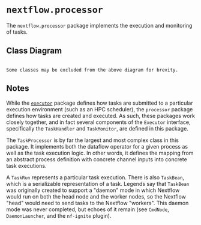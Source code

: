 
# `nextflow.processor`

The `nextflow.processor` package implements the execution and monitoring of tasks.

## Class Diagram

```{mermaid} diagrams/nextflow.processor.mmd
```

```{note}
Some classes may be excluded from the above diagram for brevity.
```

## Notes

While the [`executor`](nextflow.executor.md) package defines how tasks are submitted to a particular execution environment (such as an HPC scheduler), the `processor` package defines how tasks are created and executed. As such, these packages work closely together, and in fact several components of the `Executor` interface, specifically the `TaskHandler` and `TaskMonitor`, are defined in this package.

The `TaskProcessor` is by far the largest and most complex class in this package. It implements both the dataflow operator for a given process as well as the task execution logic. In other words, it defines the mapping from an abstract process definition with concrete channel inputs into concrete task executions.

A `TaskRun` represents a particular task execution. There is also `TaskBean`, which is a serializable representation of a task. Legends say that `TaskBean` was originally created to support a "daemon" mode in which Nextflow would run on both the head node and the worker nodes, so the Nextflow "head" would need to send tasks to the Nextflow "workers". This daemon mode was never completed, but echoes of it remain (see `CmdNode`, `DaemonLauncher`, and the `nf-ignite` plugin).
